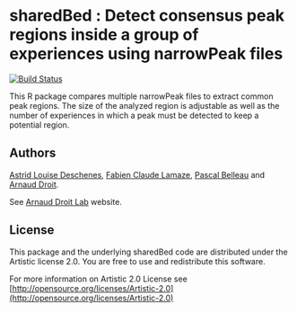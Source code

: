sharedBed : Detect consensus peak regions inside a group of experiences using narrowPeak files
=====================

[![Build Status](https://travis-ci.org/adeschen/sharedBed.svg?branch=master)](https://travis-ci.org/adeschen/sharedBed)

This R package compares multiple narrowPeak files to extract common peak regions. 
The size of the analyzed region is adjustable as well
as the number of experiences in which a peak must be detected to keep a potential region.

## Authors ##

[Astrid Louise Deschenes](http://ca.linkedin.com/in/astriddeschenes "Astrid Louise Deschenes"), 
[Fabien Claude Lamaze](http://ca.linkedin.com/in/fabienlamaze/en "Fabien Claude Lamaze"), 
[Pascal Belleau](http://ca.linkedin.com/in/pascalbelleau "Pascal Belleau") 
and [Arnaud Droit](http://ca.linkedin.com/in/drarnaud "Arnaud Droit").

See [Arnaud Droit Lab](http://bioinformatique.ulaval.ca/home/ "Arnaud Droit Lab") 
website.

## License ##

This package and the underlying sharedBed code are distributed under the 
Artistic license 2.0. You are free to use and redistribute this software. 

For more information on Artistic 2.0 License see
[http://opensource.org/licenses/Artistic-2.0](http://opensource.org/licenses/Artistic-2.0)

